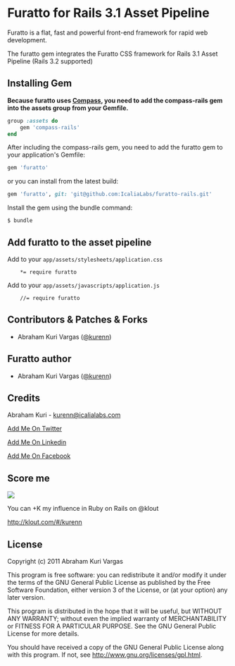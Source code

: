 # Furatto for Rails 3.1 Asset Pipeline
Furatto is a flat, fast and powerful front-end framework for rapid web development.

The furatto gem integrates the Furatto CSS framework for Rails 3.1 Asset Pipeline (Rails 3.2 supported)

## Installing Gem

**Because furatto uses [Compass](http://compass-style.org/reference/compass/css3/), you need to add the compass-rails gem into the assets group from your Gemfile.**

```ruby
group :assets do
	gem 'compass-rails'
end
```

After including the compass-rails gem, you need to add the furatto gem to your application's Gemfile:

```ruby
gem 'furatto'
```

or you can install from the latest build:

```ruby
gem 'furatto', git: 'git@github.com:IcaliaLabs/furatto-rails.git'
```

Install the gem using the bundle command:

```console
$ bundle
```

## Add furatto to the asset pipeline

Add to your `app/assets/stylesheets/application.css`

		*= require furatto

Add to your `app/assets/javascripts/application.js`

		//= require furatto

## Contributors & Patches & Forks

- Abraham Kuri Vargas ([@kurenn](http://twitter.com/kurenn))

## Furatto author
- Abraham Kuri Vargas ([@kurenn](http://twitter.com/kurenn))


## Credits
Abraham Kuri - kurenn@icalialabs.com

[Add Me On Twitter](http://twitter.com/kurenn "Follow me")

[Add Me On Linkedin](http://www.linkedin.com/pub/abraham-kuri/26/a21/b41 "Add Me On Linkedin")

[Add Me On Facebook](https://www.facebook.com/kurenn "Add Me On Facebook")


## Score me
<img src="https://addons.opera.com/media/extensions/55/14355/1.0.1-rev1/icons/icon_64x64.png"></img>

You can +K my influence in Ruby on Rails on @klout

http://klout.com/#/kurenn


## License
Copyright (c) 2011 Abraham Kuri Vargas

This program is free software: you can redistribute it and/or modify it under the terms of the GNU General Public License as published by the Free Software Foundation, either version 3 of the License, or (at your option) any later version.

This program is distributed in the hope that it will be useful, but WITHOUT ANY WARRANTY; without even the implied warranty of MERCHANTABILITY or FITNESS FOR A PARTICULAR PURPOSE. See the GNU General Public License for more details.

You should have received a copy of the GNU General Public License along with this program. If not, see http://www.gnu.org/licenses/gpl.html.
